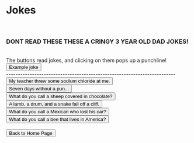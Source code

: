 <html>
<p>
<h1>
Jokes
</h1>
</p>
<br>
<h3>DONT READ THESE THESE A CRINGY 3 YEAR OLD DAD JOKES</a>!</h3>
<br>
The buttons read jokes, and clicking on them pops up a punchline!
<button onclick="alert('Example punchline');">Example joke</button>
<br>
------------------------------------------------------------------------
<br>
<button onclick="alert('Thats a salt!');">My teacher threw some sodium chloride at me.</button>
<br>
<button onclick="alert('Makes one weak');">Seven days without a pun...</button>
<br>
<button onclick="alert('A candy baa');">What do you call a sheep covered in chocolate?</button>
<br>
<button onclick="alert('Ba dum tsss!');">A lamb, a drum, and a snake fall off a cliff.</button>
<br>
<button onclick="alert('Carlos');">What do you call a Mexican who lost his car?</button>
<br>
<button onclick="alert('A USB');">What do you call a bee that lives in America?</button>
<!--<br>
<button onclick="alert('PLine');">Joke</button>-->
<br><br>
<button onclick="window.location.href = 'index';">Back to Home Page</button>
